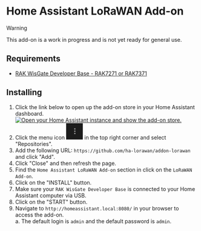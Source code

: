 # Home Assistant LoRaWAN Add-on

> [!WARNING]  
> This add-on is a work in progress and is not yet ready for general use.

## Requirements
- [RAK WisGate Developer Base - RAK7271 or RAK7371](https://store.rakwireless.com/products/wisgate-developer-base?srsltid=AfmBOopXkQDyqq3tEIFsuDUnioYvLEW8XTG2Pn1TgxHLK3eiVgRcaFjX&variant=39942858703046)

## Installing
1. Click the link below to open up the add-on store in your Home Assistant dashboard.  
[![Open your Home Assistant instance and show the add-on store.](https://my.home-assistant.io/badges/supervisor_store.svg)](https://my.home-assistant.io/redirect/supervisor_store/)  
2. Click the menu icon ![menu](image.png) in the top right corner and select "Repositories". 
3. Add the following URL: `https://github.com/ha-lorawan/addon-lorawan` and click "Add".  
4. Click "Close" and then refresh the page.
5. Find the `Home Assistant LoRaWAN Add-on` section in click on the `LoRaWAN Add-on`.
6. Click on the "INSTALL" button.
7. Make sure your `RAK WisGate Developer Base` is connected to your Home Assistant computer via USB.
8. Click on the "START" button.
9. Navigate to `http://homeassistant.local:8080/` in your browser to access the add-on.  
    a. The default login is `admin` and the default password is `admin`.
